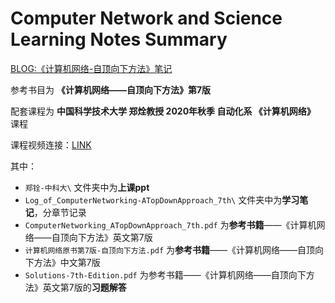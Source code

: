 # **Computer Network and Science Learning Notes Summary**
[BLOG:《计算机网络-自顶向下方法》笔记](https://gy23333.github.io/2020/03/16/%E3%80%8A%E8%AE%A1%E7%AE%97%E6%9C%BA%E7%BD%91%E7%BB%9C-%E8%87%AA%E9%A1%B6%E5%90%91%E4%B8%8B%E6%96%B9%E6%B3%95%E3%80%8B%E7%AC%94%E8%AE%B0/)


参考书目为 **《计算机网络——自顶向下方法》第7版**

配套课程为 **中国科学技术大学 郑烇教授 2020年秋季 自动化系 《计算机网络》** 课程

课程视频连接：[LINK](https://www.bilibili.com/video/BV1JV411t7ow/)

其中：

- `郑铨-中科大\` 文件夹中为**上课ppt**
- `Log_of_ComputerNetworking-ATopDownApproach_7th\` 文件夹中为**学习笔记**，分章节记录
- `ComputerNetworking_ATopDownApproach_7th.pdf` 为**参考书籍**——《计算机网络——自顶向下方法》英文第7版
- `计算机网络原书第7版-自顶向下方法.pdf` 为**参考书籍**——《计算机网络——自顶向下方法》中文第7版
- `Solutions-7th-Edition.pdf` 为参考书籍——《计算机网络——自顶向下方法》英文第7版的**习题解答**